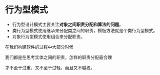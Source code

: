 # 行为型模式

- 行为型设计模式主要关注**对象之间职责分配和算法的问题**。
- 类行为型模式使用继承来分配类之间的职责，模板方法就是个类行为型模式。
- 对象行为型模式使用组合来分配职责。

在我们构建软件的过程中大部分时候

我们都是在思考实体之间的职责，怎样的职责分配最合理

才不至于过重，又不至于过轻，而且又不越权。
